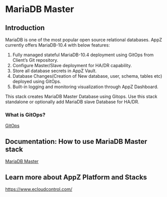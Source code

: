 # MariaDB Master

## Introduction

MariaDB is one of the most popular open source relational databases. AppZ currently offers MariaDB-10.4 with below features:

1. Fully managed stateful MariaDB-10.4 deployment using GitOps from Client’s Git repository.
1. Configure Master/Slave deployment for HA/DR capability.
1. Store all database secrets in AppZ Vault.
1. Database Changes(Creation of New database, user, schema, tables etc) deployed using GitOps.
1. Built-in logging and monitoring visualization through AppZ Dashboard.

This stack creates MariaDB Master Database using Gitops. Use this stack standalone or optionally add MariaDB slave Database for HA/DR.

### What is GitOps?
[GitOps](https://www.ecloudcontrol.com/category/gitops/)

## Documentation: How to use MariaDB Master stack
[MariaDB Master](https://docs.ecloudcontrol.com/mariadb-10.4_master/)

## Learn more about AppZ Platform and Stacks
https://www.ecloudcontrol.com/
